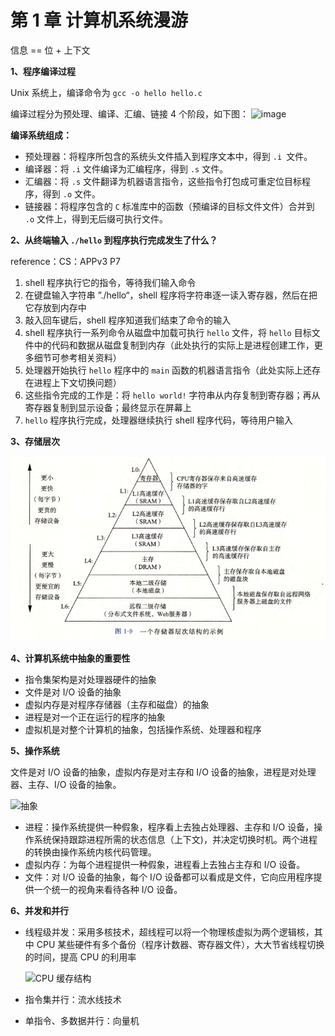 # 第 1 章  计算机系统漫游

信息 == 位 + 上下文

**1、程序编译过程**

  Unix 系统上，编译命令为 `gcc -o hello hello.c` 
	
  编译过程分为预处理、编译、汇编、链接 4 个阶段，如下图：
![image](https://user-images.githubusercontent.com/56211928/141664419-d8d40b3b-0b5b-40f0-8d81-7e958ba72a24.png)

**编译系统组成：** 

- 预处理器：将程序所包含的系统头文件插入到程序文本中，得到 `.i `文件。
- 编译器：将 `.i` 文件编译为汇编程序，得到 `.s` 文件。
- 汇编器：将 `.s` 文件翻译为机器语言指令，这些指令打包成可重定位目标程序，得到 `.o` 文件。
- 链接器：将程序包含的 `C` 标准库中的函数（预编译的目标文件文件）合并到 `.o` 文件上，得到无后缀可执行文件。

**2、从终端输入 `./hello` 到程序执行完成发生了什么？** 

reference：CS：APPv3 P7

1. shell 程序执行它的指令，等待我们输入命令
2. 在键盘输入字符串 ”./hello“，shell 程序将字符串逐一读入寄存器，然后在把它存放到内存中
3. 敲入回车键后，shell 程序知道我们结束了命令的输入
4. shell 程序执行一系列命令从磁盘中加载可执行 `hello` 文件，将 `hello` 目标文件中的代码和数据从磁盘复制到内存（此处执行的实际上是进程创建工作，更多细节可参考相关资料）
5. 处理器开始执行 `hello` 程序中的 `main` 函数的机器语言指令（此处实际上还存在进程上下文切换问题）
6. 这些指令完成的工作是：将 `hello world!` 字符串从内存复制到寄存器；再从寄存器复制到显示设备；最终显示在屏幕上
7. `hello` 程序执行完成，处理器继续执行 shell 程序代码，等待用户输入



**3、存储层次** 

![存储层次](img/fig1_9.png)



**4、计算机系统中抽象的重要性** 

- 指令集架构是对处理器硬件的抽象
- 文件是对 I/O 设备的抽象
- 虚拟内存是对程序存储器（主存和磁盘）的抽象
- 进程是对一个正在运行的程序的抽象
- 虚拟机是对整个计算机的抽象，包括操作系统、处理器和程序



**5、操作系统**

文件是对 I/O 设备的抽象，虚拟内存是对主存和 I/O 设备的抽象，进程是对处理器、主存、I/O 设备的抽象。

![抽象](https://user-images.githubusercontent.com/56211928/141665094-4d528b0e-f4ee-4316-9151-e4c056f5d6a9.png)

- 进程：操作系统提供一种假象，程序看上去独占处理器、主存和 I/O 设备，操作系统保持跟踪进程所需的状态信息（上下文)，并决定切换时机。两个进程的转换由操作系统内核代码管理。
- 虚拟内存：为每个进程提供一种假象，进程看上去独占主存和 I/O 设备。
- 文件：对 I/O 设备的抽象，每个 I/O 设备都可以看成是文件，它向应用程序提供一个统一的视角来看待各种 I/O 设备。
		

**6、并发和并行**

- 线程级并发：采用多核技术，超线程可以将一个物理核虚拟为两个逻辑核，其中 CPU 某些硬件有多个备份（程序计数器、寄存器文件），大大节省线程切换的时间，提高 CPU 的利用率

  ![CPU 缓存结构](https://user-images.githubusercontent.com/56211928/141665107-483afa91-1144-418d-aa65-24b3d247e87e.png)			

- 指令集并行：流水线技术
- 单指令、多数据并行：向量机
	

 

